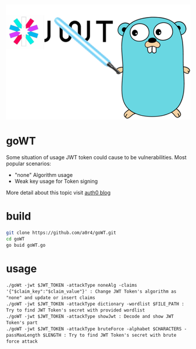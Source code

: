 ![alt text](https://github.com/a0r4/goWT/blob/master/goWT.png)

# goWT
Some situation of usage JWT token could cause to be vulnerabilities. Most popular scenarios:
- "none" Algorithm usage
- Weak key usage for Token signing

More detail about this topic visit [auth0 blog](https://auth0.com/blog/critical-vulnerabilities-in-json-web-token-libraries/)

# build
```bash
git clone https://github.com/a0r4/goWT.git
cd goWT
go buid goWT.go
```

# usage
`./goWt -jwt $JWT_TOKEN -attackType noneAlg -claims '{"$claim_key":"$claim_value"}' : Change JWT Token's algorithm as "none" and update or insert claims` 
<br>
`./goWT -jwt $JWT_TOKEN -attackType dictionary -wordlist $FILE_PATH : Try to find JWT Token's secret with provided wordlist`
<br>
`./goWT -jwt $JWT_TOKEN -attackType showJwt : Decode and show JWT Token's part`
<br>
`./goWT -jwt $JWT_TOKEN -attackType bruteForce -alphabet $CHARACTERS -passMaxLength $LENGTH : Try to find JWT Token's secret with brute force attack`
